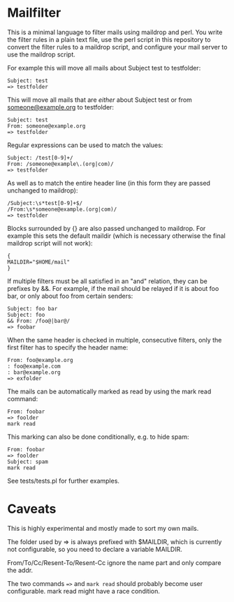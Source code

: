 Mailfilter
============

This is a minimal language to filter mails using maildrop and perl.
You write the filter rules in a plain text file, use the perl script in this repository to convert the filter rules to a maildrop script, and configure your mail server to use the maildrop script.



For example this will move all mails about Subject test to testfolder:

    Subject: test
    => testfolder

This will move all mails that are _either_ about Subject test or from someone@example.org to testfolder:

    Subject: test
    From: someone@example.org
    => testfolder

Regular expressions can be used to match the values:

    Subject: /test[0-9]+/
    From: /someone@example\.(org|com)/
    => testfolder

As well as to match the entire header line (in this form they are passed unchanged to maildrop):

    /Subject:\s*test[0-9]+$/
    /From:\s*someone@example.(org|com)/
    => testfolder

Blocks surrounded by {} are also passed unchanged to maildrop. For example this sets the default maildir (which is necessary otherwise the final maildrop script will not work):
 
    {
    MAILDIR="$HOME/mail"
    }
    
If multiple filters must be all satisfied in an "and" relation, they can be prefixes by &&. For example, if the mail should be relayed if it is about foo bar, or only about foo from certain senders:

    Subject: foo bar
    Subject: foo
    && From: /foo@|bar@/
    => foobar

When the same header is checked in multiple, consecutive filters, only the first filter has to specify the header name:
  
    From: foo@example.org
    : foo@example.com
    : bar@example.org
    => exfolder

The mails can be automatically marked as read by using the mark read command:

    From: foobar
    => foolder
    mark read

This marking can also be done conditionally, e.g. to hide spam:

    From: foobar
    => foolder
    Subject: spam
    mark read



See tests/tests.pl for further examples.

Caveats
==============

This is highly experimental and mostly made to sort my own mails.

The folder used by => is always prefixed with $MAILDIR, which is currently not configurable, so you need to declare a variable MAILDIR.

From/To/Cc/Resent-To/Resent-Cc ignore the name part and only compare the addr.

The two commands `=>` and `mark read` should probably become user configurable. mark read might have a race condition.